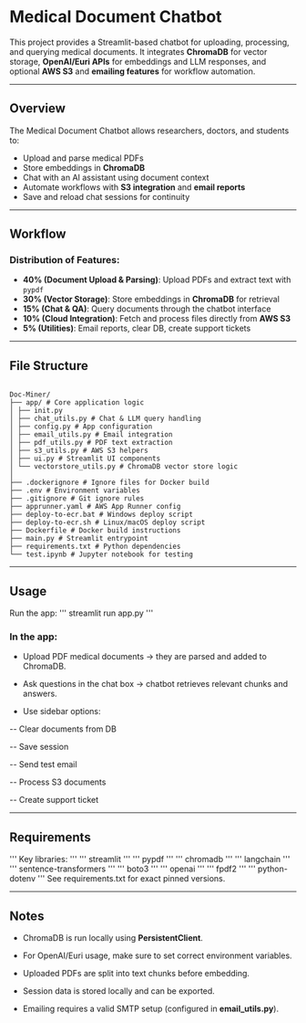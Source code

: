 # Medical Document Chatbot

This project provides a Streamlit-based chatbot for uploading, processing, and querying medical documents. It integrates **ChromaDB** for vector storage, **OpenAI/Euri APIs** for embeddings and LLM responses, and optional **AWS S3** and **emailing features** for workflow automation.

---

## Overview

The Medical Document Chatbot allows researchers, doctors, and students to:
- Upload and parse medical PDFs
- Store embeddings in **ChromaDB**
- Chat with an AI assistant using document context
- Automate workflows with **S3 integration** and **email reports**
- Save and reload chat sessions for continuity

---

## Workflow

### Distribution of Features:
- **40% (Document Upload & Parsing)**: Upload PDFs and extract text with `pypdf`  
- **30% (Vector Storage)**: Store embeddings in **ChromaDB** for retrieval  
- **15% (Chat & QA)**: Query documents through the chatbot interface  
- **10% (Cloud Integration)**: Fetch and process files directly from **AWS S3**  
- **5% (Utilities)**: Email reports, clear DB, create support tickets  

---

## File Structure

```

Doc-Miner/
├── app/ # Core application logic
│ ├── init.py
│ ├── chat_utils.py # Chat & LLM query handling
│ ├── config.py # App configuration
│ ├── email_utils.py # Email integration
│ ├── pdf_utils.py # PDF text extraction
│ ├── s3_utils.py # AWS S3 helpers
│ ├── ui.py # Streamlit UI components
│ └── vectorstore_utils.py # ChromaDB vector store logic
│
├── .dockerignore # Ignore files for Docker build
├── .env # Environment variables
├── .gitignore # Git ignore rules
├── apprunner.yaml # AWS App Runner config
├── deploy-to-ecr.bat # Windows deploy script
├── deploy-to-ecr.sh # Linux/macOS deploy script
├── Dockerfile # Docker build instructions
├── main.py # Streamlit entrypoint
├── requirements.txt # Python dependencies
└── test.ipynb # Jupyter notebook for testing

```
---
## Usage
Run the app:
'''
streamlit run app.py
'''
### In the app:

- Upload PDF medical documents → they are parsed and added to ChromaDB.

- Ask questions in the chat box → chatbot retrieves relevant chunks and answers.

- Use sidebar options:

-- Clear documents from DB

-- Save session

-- Send test email

-- Process S3 documents

-- Create support ticket

---

## Requirements
'''
Key libraries:
'''
'''
streamlit
'''
'''
pypdf
'''
'''
chromadb
'''
'''
langchain
'''
'''
sentence-transformers
'''
'''
boto3
'''
'''
openai
'''
'''
fpdf2
'''
'''
python-dotenv
'''
See requirements.txt for exact pinned versions.

---

## Notes

- ChromaDB is run locally using **PersistentClient**.

- For OpenAI/Euri usage, make sure to set correct environment variables.

- Uploaded PDFs are split into text chunks before embedding.

- Session data is stored locally and can be exported.

- Emailing requires a valid SMTP setup (configured in **email_utils.py**).
